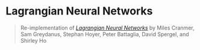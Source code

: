 # Lagrangian Neural Networks
> Re-implementation of <a href='https://arxiv.org/abs/2003.04630'>_Lagrangian Neural Networks_</a> by Miles Cranmer, Sam Greydanus, Stephan Hoyer, Peter Battaglia, David Spergel, and Shirley Ho

